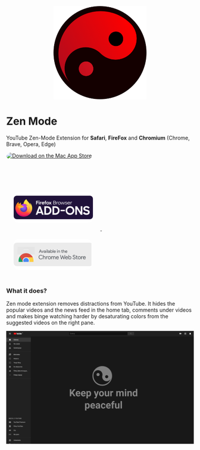 <div align="center">
    <img src="icons/icon.png" width="250">
</div>

# Zen Mode

YouTube Zen-Mode Extension for **Safari**, **FireFox** and **Chromium** (Chrome, Brave, Opera, Edge)

<div>
    <a href="https://apps.apple.com/us/app/zen-mode-for-youtube/id6453606595?mt=12&amp;itsct=apps_box_badge&amp;itscg=30200" style="display: inline-block; overflow: hidden; border-radius: 13px; width: 250px; height: 83px;"><img src="https://tools.applemediaservices.com/api/badges/download-on-the-mac-app-store/black/en-us?size=250x83&amp;releaseDate=1691107200" alt="Download on the Mac App Store" style="border-radius: 13px; width: 250px; height: 83px;"></a> &nbsp;
    <a href="https://addons.mozilla.org/en-US/firefox/addon/zen-mode/">
        <img src="icons/firefox.png" height="83" style="border-radius: 13px; margin: 20px" margin>
    </a> &nbsp;
<a href="https://chrome.google.com/webstore/detail/zen-mode/dgdfifjibepijpnledojfgcaggckaclb">
        <img src="icons/chrome.png" height="83" style="border-radius: 13px; margin: 20px">
    </a>
</div>

### What it does?

Zen mode extension removes distractions from YouTube. It hides the popular videos and the news feed in the home tab, comments under videos and makes binge watching harder by desaturating colors from the suggested videos on the right pane.

![screenshot](icons/yt-ss.jpg)
